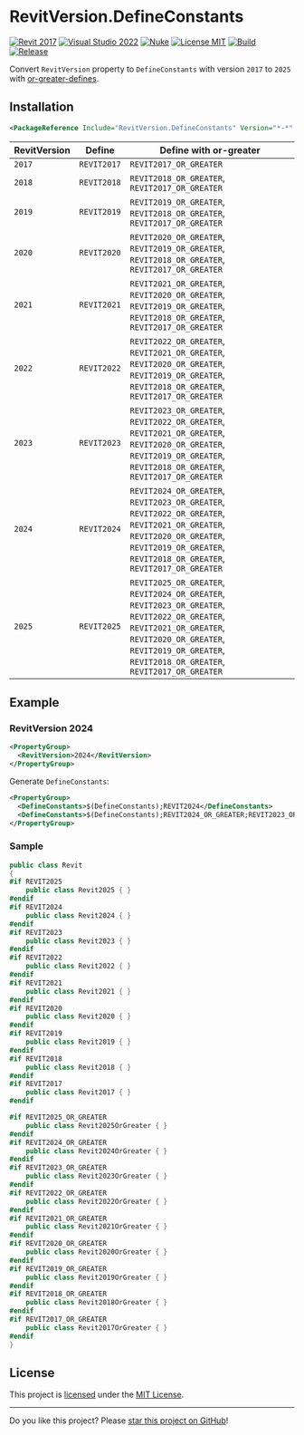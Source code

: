 # RevitVersion.DefineConstants

[![Revit 2017](https://img.shields.io/badge/Revit-2017...2025-blue.svg)](../..)
[![Visual Studio 2022](https://img.shields.io/badge/Visual%20Studio-2022-blue)](../..)
[![Nuke](https://img.shields.io/badge/Nuke-Build-blue)](https://nuke.build/)
[![License MIT](https://img.shields.io/badge/License-MIT-blue.svg)](LICENSE)
[![Build](../../actions/workflows/Build.yml/badge.svg)](../../actions)
[![Release](https://img.shields.io/nuget/v/RevitVersion.DefineConstants?logo=nuget&label=release&color=blue)](https://www.nuget.org/packages/RevitVersion.DefineConstants)

Convert `RevitVersion` property to `DefineConstants` with version `2017` to `2025` with [or-greater-defines](https://github.com/dotnet/designs/blob/main/accepted/2020/or-greater-defines/or-greater-defines.md).

## Installation

```xml
<PackageReference Include="RevitVersion.DefineConstants" Version="*-*" />
```

RevitVersion | Define | Define with or-greater
-------------|--------|-------------------------------
`2017`| `REVIT2017` | `REVIT2017_OR_GREATER`
`2018`| `REVIT2018` | `REVIT2018_OR_GREATER`, `REVIT2017_OR_GREATER`
`2019`| `REVIT2019` | `REVIT2019_OR_GREATER`, `REVIT2018_OR_GREATER`, `REVIT2017_OR_GREATER`
`2020`| `REVIT2020` | `REVIT2020_OR_GREATER`, `REVIT2019_OR_GREATER`, `REVIT2018_OR_GREATER`, `REVIT2017_OR_GREATER`
`2021`| `REVIT2021` | `REVIT2021_OR_GREATER`, `REVIT2020_OR_GREATER`, `REVIT2019_OR_GREATER`, `REVIT2018_OR_GREATER`, `REVIT2017_OR_GREATER`
`2022`| `REVIT2022` | `REVIT2022_OR_GREATER`, `REVIT2021_OR_GREATER`, `REVIT2020_OR_GREATER`, `REVIT2019_OR_GREATER`, `REVIT2018_OR_GREATER`, `REVIT2017_OR_GREATER`
`2023`| `REVIT2023` | `REVIT2023_OR_GREATER`, `REVIT2022_OR_GREATER`, `REVIT2021_OR_GREATER`, `REVIT2020_OR_GREATER`, `REVIT2019_OR_GREATER`, `REVIT2018_OR_GREATER`, `REVIT2017_OR_GREATER`
`2024`| `REVIT2024` | `REVIT2024_OR_GREATER`, `REVIT2023_OR_GREATER`, `REVIT2022_OR_GREATER`, `REVIT2021_OR_GREATER`, `REVIT2020_OR_GREATER`, `REVIT2019_OR_GREATER`, `REVIT2018_OR_GREATER`, `REVIT2017_OR_GREATER`
`2025`| `REVIT2025` | `REVIT2025_OR_GREATER`, `REVIT2024_OR_GREATER`, `REVIT2023_OR_GREATER`, `REVIT2022_OR_GREATER`, `REVIT2021_OR_GREATER`, `REVIT2020_OR_GREATER`, `REVIT2019_OR_GREATER`, `REVIT2018_OR_GREATER`, `REVIT2017_OR_GREATER`

## Example
### RevitVersion 2024

```xml
<PropertyGroup>
  <RevitVersion>2024</RevitVersion>
</PropertyGroup>
```

Generate `DefineConstants`:
```xml
<PropertyGroup>
  <DefineConstants>$(DefineConstants);REVIT2024</DefineConstants>
  <DefineConstants>$(DefineConstants);REVIT2024_OR_GREATER;REVIT2023_OR_GREATER;REVIT2022_OR_GREATER;REVIT2021_OR_GREATER;REVIT2020_OR_GREATER;REVIT2019_OR_GREATER;REVIT2018_OR_GREATER;REVIT2017_OR_GREATER</DefineConstants>
</PropertyGroup>
```

### Sample
```csharp
public class Revit
{
#if REVIT2025
    public class Revit2025 { }
#endif
#if REVIT2024
    public class Revit2024 { }
#endif
#if REVIT2023
    public class Revit2023 { }
#endif
#if REVIT2022
    public class Revit2022 { }
#endif
#if REVIT2021
    public class Revit2021 { }
#endif
#if REVIT2020
    public class Revit2020 { }
#endif
#if REVIT2019
    public class Revit2019 { }
#endif
#if REVIT2018
    public class Revit2018 { }
#endif
#if REVIT2017
    public class Revit2017 { }
#endif

#if REVIT2025_OR_GREATER
    public class Revit2025OrGreater { }
#endif
#if REVIT2024_OR_GREATER
    public class Revit2024OrGreater { }
#endif
#if REVIT2023_OR_GREATER
    public class Revit2023OrGreater { }
#endif
#if REVIT2022_OR_GREATER
    public class Revit2022OrGreater { }
#endif
#if REVIT2021_OR_GREATER
    public class Revit2021OrGreater { }
#endif
#if REVIT2020_OR_GREATER
    public class Revit2020OrGreater { }
#endif
#if REVIT2019_OR_GREATER
    public class Revit2019OrGreater { }
#endif
#if REVIT2018_OR_GREATER
    public class Revit2018OrGreater { }
#endif
#if REVIT2017_OR_GREATER
    public class Revit2017OrGreater { }
#endif
}
```


## License

This project is [licensed](LICENSE) under the [MIT License](https://en.wikipedia.org/wiki/MIT_License).

---

Do you like this project? Please [star this project on GitHub](../../stargazers)!